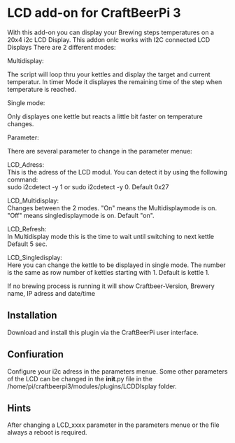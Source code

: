 # LCD add-on for CraftBeerPi 3

With this add-on you can display your Brewing steps temperatures on a 20x4 i2c LCD Display.
This addon onlc works with I2C connected LCD Displays
There are 2 different modes:

Multidisplay:

The script will loop thru your kettles and display the target and current temperatur.
In timer Mode it displayes the remaining time of the step when temperature is reached.

Single mode:

Only displayes one kettle but reacts a little bit faster on temperature changes.

Parameter:

There are several parameter to change in the parameter menue:

LCD_Adress: 		
			This is the adress of the LCD modul. You can detect it by using the following command:  
			sudo i2cdetect -y 1 or sudo i2cdetect -y 0. 
                    	Default 0x27
		    
LCD_Multidisplay: 	
			Changes between the 2 modes. "On" means the Multidisplaymode is on. "Off" means singledisplaymode is on. 
                    	Default "on".
		    
LCD_Refresh:		
			In Multidisplay mode this is the time to wait until switching to next kettle
                    	Default 5 sec.
			
LCD_Singledisplay: 	
			Here you can change the kettle to be displayed in single mode. The number is the same as row number 
                    	of kettles starting with 1.
                    	Default is kettle 1.

If no brewing process is running it will show Craftbeer-Version, Brewery name, IP adress and date/time

## Installation

Download and install this plugin via the CraftBeerPi user interface.

## Confiuration

Configure your i2c adress in the parameters menue.
Some other parameters of the LCD can be changed in the __init__.py file in the /home/pi/craftbeerpi3/modules/plugins/LCDDIsplay folder.

## Hints
After changing a LCD_xxxx parameter in the parameters menue or the file always a reboot is required. 
